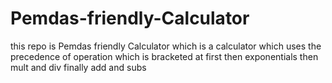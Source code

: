 # Pemdas-friendly-Calculator
this repo is Pemdas friendly Calculator which is a calculator which uses the precedence of operation which is bracketed at first then exponentials then mult and div finally add and subs
